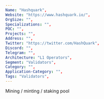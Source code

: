 ```yaml
--- 
Name: "Hashquark", 
Website: "https://www.hashquark.io/", 
OrgSize: "",
Specializations: "",
POC: "",
Projects: "",
Address: "",
Twitter: "https://twitter.com/HashQuark", 
Discord: "",
Telegram: "",
Architecture: "L1 Operators",
Segment: "Validators",
Category: "",
Application-Category: "",
Tags: "Validators",
--- 
```

<!--lang:en--> 
Mining / minting / staking pool
<!--lang:es--] 
Minería / acuñación / grupo de participación
<!--lang:de--] 
Mining / Minting / Staking-Pool
<!--lang:fr--] 
Pool minier / monnayeur / jalonnement
<!--lang:pl--] 
Górnictwo / bicie / tyczenie puli
<!--lang:uk--] 
Майнінг / карбування / стейкинг-пул
[!--lang:*--> 
